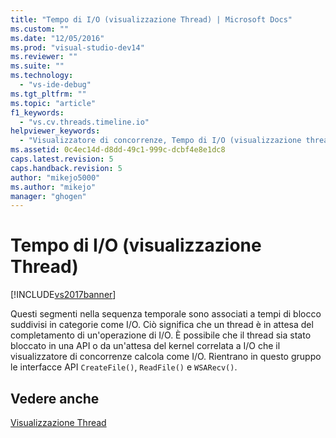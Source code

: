 ```yaml
---
title: "Tempo di I/O (visualizzazione Thread) | Microsoft Docs"
ms.custom: ""
ms.date: "12/05/2016"
ms.prod: "visual-studio-dev14"
ms.reviewer: ""
ms.suite: ""
ms.technology: 
  - "vs-ide-debug"
ms.tgt_pltfrm: ""
ms.topic: "article"
f1_keywords: 
  - "vs.cv.threads.timeline.io"
helpviewer_keywords: 
  - "Visualizzatore di concorrenze, Tempo di I/O (visualizzazione thread)"
ms.assetid: 0c4ec14d-d8dd-49c1-999c-dcbf4e8e1dc8
caps.latest.revision: 5
caps.handback.revision: 5
author: "mikejo5000"
ms.author: "mikejo"
manager: "ghogen"
---
```

# Tempo di I/O (visualizzazione Thread)
[!INCLUDE[vs2017banner](../code-quality/includes/vs2017banner.md)]

Questi segmenti nella sequenza temporale sono associati a tempi di blocco suddivisi in categorie come I\/O.  Ciò significa che un thread è in attesa del completamento di un'operazione di I\/O.  È possibile che il thread sia stato bloccato in una API o da un'attesa del kernel correlata a I\/O che il visualizzatore di concorrenze calcola come I\/O.  Rientrano in questo gruppo le interfacce API `CreateFile()`, `ReadFile()` e `WSARecv()`.  
  
## Vedere anche  
 [Visualizzazione Thread](../profiling/threads-view-parallel-performance.md)